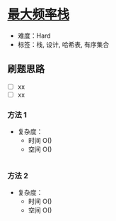 # [最大频率栈](https://leetcode-cn.com/problems/maximum-frequency-stack/)

- 难度：Hard
- 标签：栈, 设计, 哈希表, 有序集合

## 刷题思路

- [ ] xx
- [ ] xx

### 方法 1

- 复杂度：
    - 时间 O()
    - 空间 O()

``` js

```

### 方法 2

- 复杂度：
    - 时间 O()
    - 空间 O()

``` js

```
